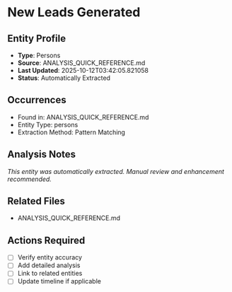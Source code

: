 # New Leads Generated

## Entity Profile
- **Type**: Persons
- **Source**: ANALYSIS_QUICK_REFERENCE.md
- **Last Updated**: 2025-10-12T03:42:05.821058
- **Status**: Automatically Extracted

## Occurrences
- Found in: ANALYSIS_QUICK_REFERENCE.md
- Entity Type: persons
- Extraction Method: Pattern Matching

## Analysis Notes
*This entity was automatically extracted. Manual review and enhancement recommended.*

## Related Files
- ANALYSIS_QUICK_REFERENCE.md

## Actions Required
- [ ] Verify entity accuracy
- [ ] Add detailed analysis
- [ ] Link to related entities
- [ ] Update timeline if applicable
